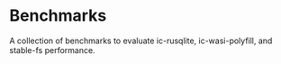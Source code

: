 # Benchmarks
A collection of benchmarks to evaluate ic-rusqlite, ic-wasi-polyfill, and stable-fs performance.
